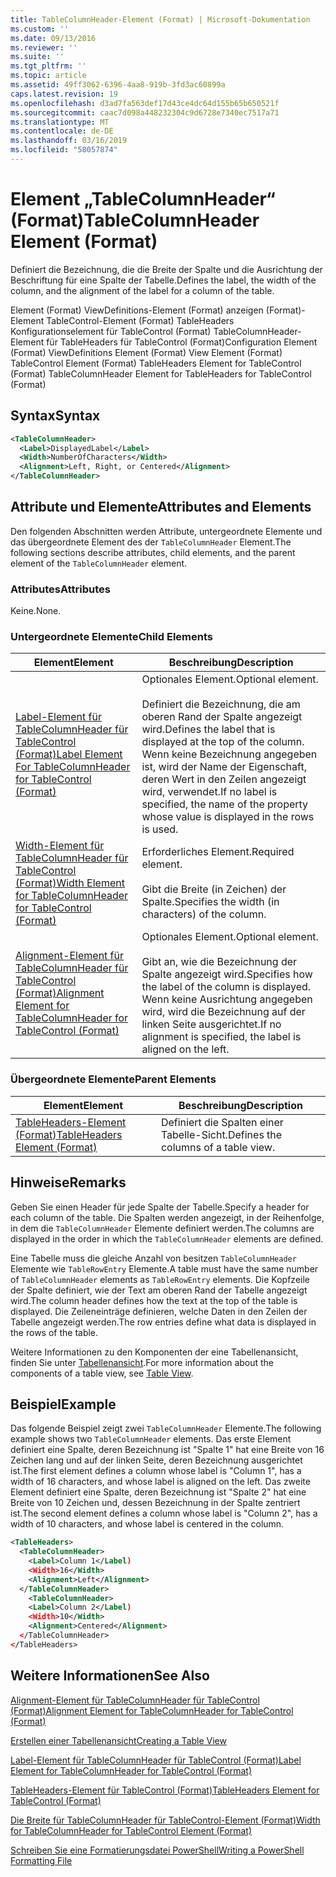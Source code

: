 ```yaml
---
title: TableColumnHeader-Element (Format) | Microsoft-Dokumentation
ms.custom: ''
ms.date: 09/13/2016
ms.reviewer: ''
ms.suite: ''
ms.tgt_pltfrm: ''
ms.topic: article
ms.assetid: 49ff3062-6396-4aa8-919b-3fd3ac60899a
caps.latest.revision: 19
ms.openlocfilehash: d3ad7fa563def17d43ce4dc64d155b65b650521f
ms.sourcegitcommit: caac7d098a448232304c9d6728e7340ec7517a71
ms.translationtype: MT
ms.contentlocale: de-DE
ms.lasthandoff: 03/16/2019
ms.locfileid: "58057874"
---
```

# <a name="tablecolumnheader-element-format"></a><span data-ttu-id="bc524-102">Element „TableColumnHeader“ (Format)</span><span class="sxs-lookup"><span data-stu-id="bc524-102">TableColumnHeader Element (Format)</span></span>

<span data-ttu-id="bc524-103">Definiert die Bezeichnung, die die Breite der Spalte und die Ausrichtung der Beschriftung für eine Spalte der Tabelle.</span><span class="sxs-lookup"><span data-stu-id="bc524-103">Defines the label, the width of the column, and the alignment of the label for a column of the table.</span></span>

<span data-ttu-id="bc524-104">Element (Format) ViewDefinitions-Element (Format) anzeigen (Format)-Element TableControl-Element (Format) TableHeaders Konfigurationselement für TableControl (Format) TableColumnHeader-Element für TableHeaders für TableControl (Format)</span><span class="sxs-lookup"><span data-stu-id="bc524-104">Configuration Element (Format) ViewDefinitions Element (Format) View Element (Format) TableControl Element (Format) TableHeaders Element for TableControl (Format) TableColumnHeader Element for TableHeaders for TableControl (Format)</span></span>

## <a name="syntax"></a><span data-ttu-id="bc524-105">Syntax</span><span class="sxs-lookup"><span data-stu-id="bc524-105">Syntax</span></span>

```xml
<TableColumnHeader>
  <Label>DisplayedLabel</Label>
  <Width>NumberOfCharacters</Width>
  <Alignment>Left, Right, or Centered</Alignment>
</TableColumnHeader>
```

## <a name="attributes-and-elements"></a><span data-ttu-id="bc524-106">Attribute und Elemente</span><span class="sxs-lookup"><span data-stu-id="bc524-106">Attributes and Elements</span></span>

<span data-ttu-id="bc524-107">Den folgenden Abschnitten werden Attribute, untergeordnete Elemente und das übergeordnete Element des der `TableColumnHeader` Element.</span><span class="sxs-lookup"><span data-stu-id="bc524-107">The following sections describe attributes, child elements, and the parent element of the `TableColumnHeader` element.</span></span>

### <a name="attributes"></a><span data-ttu-id="bc524-108">Attributes</span><span class="sxs-lookup"><span data-stu-id="bc524-108">Attributes</span></span>

<span data-ttu-id="bc524-109">Keine.</span><span class="sxs-lookup"><span data-stu-id="bc524-109">None.</span></span>

### <a name="child-elements"></a><span data-ttu-id="bc524-110">Untergeordnete Elemente</span><span class="sxs-lookup"><span data-stu-id="bc524-110">Child Elements</span></span>

|<span data-ttu-id="bc524-111">Element</span><span class="sxs-lookup"><span data-stu-id="bc524-111">Element</span></span>|<span data-ttu-id="bc524-112">Beschreibung</span><span class="sxs-lookup"><span data-stu-id="bc524-112">Description</span></span>|
|-------------|-----------------|
|[<span data-ttu-id="bc524-113">Label-Element für TableColumnHeader für TableControl (Format)</span><span class="sxs-lookup"><span data-stu-id="bc524-113">Label Element For TableColumnHeader for TableControl (Format)</span></span>](./label-element-for-tablecolumnheader-for-tablecontrol-format.md)|<span data-ttu-id="bc524-114">Optionales Element.</span><span class="sxs-lookup"><span data-stu-id="bc524-114">Optional element.</span></span><br /><br /> <span data-ttu-id="bc524-115">Definiert die Bezeichnung, die am oberen Rand der Spalte angezeigt wird.</span><span class="sxs-lookup"><span data-stu-id="bc524-115">Defines the label that is displayed at the top of the column.</span></span> <span data-ttu-id="bc524-116">Wenn keine Bezeichnung angegeben ist, wird der Name der Eigenschaft, deren Wert in den Zeilen angezeigt wird, verwendet.</span><span class="sxs-lookup"><span data-stu-id="bc524-116">If no label is specified, the name of the property whose value is displayed in the rows is used.</span></span>|
|[<span data-ttu-id="bc524-117">Width-Element für TableColumnHeader für TableControl (Format)</span><span class="sxs-lookup"><span data-stu-id="bc524-117">Width Element for TableColumnHeader for TableControl (Format)</span></span>](./width-element-for-tablecolumnheader-for-tablecontrol-format.md)|<span data-ttu-id="bc524-118">Erforderliches Element.</span><span class="sxs-lookup"><span data-stu-id="bc524-118">Required element.</span></span><br /><br /> <span data-ttu-id="bc524-119">Gibt die Breite (in Zeichen) der Spalte.</span><span class="sxs-lookup"><span data-stu-id="bc524-119">Specifies the width (in characters) of the column.</span></span>|
|[<span data-ttu-id="bc524-120">Alignment-Element für TableColumnHeader für TableControl (Format)</span><span class="sxs-lookup"><span data-stu-id="bc524-120">Alignment Element for TableColumnHeader for TableControl (Format)</span></span>](./alignment-element-for-tablecolumnheader-for-tablecontrol-format.md)|<span data-ttu-id="bc524-121">Optionales Element.</span><span class="sxs-lookup"><span data-stu-id="bc524-121">Optional element.</span></span><br /><br /> <span data-ttu-id="bc524-122">Gibt an, wie die Bezeichnung der Spalte angezeigt wird.</span><span class="sxs-lookup"><span data-stu-id="bc524-122">Specifies how the label of the column is displayed.</span></span> <span data-ttu-id="bc524-123">Wenn keine Ausrichtung angegeben wird, wird die Bezeichnung auf der linken Seite ausgerichtet.</span><span class="sxs-lookup"><span data-stu-id="bc524-123">If no alignment is specified, the label is aligned on the left.</span></span>|

### <a name="parent-elements"></a><span data-ttu-id="bc524-124">Übergeordnete Elemente</span><span class="sxs-lookup"><span data-stu-id="bc524-124">Parent Elements</span></span>

|<span data-ttu-id="bc524-125">Element</span><span class="sxs-lookup"><span data-stu-id="bc524-125">Element</span></span>|<span data-ttu-id="bc524-126">Beschreibung</span><span class="sxs-lookup"><span data-stu-id="bc524-126">Description</span></span>|
|-------------|-----------------|
|[<span data-ttu-id="bc524-127">TableHeaders-Element (Format)</span><span class="sxs-lookup"><span data-stu-id="bc524-127">TableHeaders Element (Format)</span></span>](./tableheaders-element-format.md)|<span data-ttu-id="bc524-128">Definiert die Spalten einer Tabelle-Sicht.</span><span class="sxs-lookup"><span data-stu-id="bc524-128">Defines the columns of a table view.</span></span>|

## <a name="remarks"></a><span data-ttu-id="bc524-129">Hinweise</span><span class="sxs-lookup"><span data-stu-id="bc524-129">Remarks</span></span>

<span data-ttu-id="bc524-130">Geben Sie einen Header für jede Spalte der Tabelle.</span><span class="sxs-lookup"><span data-stu-id="bc524-130">Specify a header for each column of the table.</span></span> <span data-ttu-id="bc524-131">Die Spalten werden angezeigt, in der Reihenfolge, in dem die `TableColumnHeader` Elemente definiert werden.</span><span class="sxs-lookup"><span data-stu-id="bc524-131">The columns are displayed in the order in which the `TableColumnHeader` elements are defined.</span></span>

<span data-ttu-id="bc524-132">Eine Tabelle muss die gleiche Anzahl von besitzen `TableColumnHeader` Elemente wie `TableRowEntry` Elemente.</span><span class="sxs-lookup"><span data-stu-id="bc524-132">A table must have the same number of `TableColumnHeader` elements as `TableRowEntry` elements.</span></span> <span data-ttu-id="bc524-133">Die Kopfzeile der Spalte definiert, wie der Text am oberen Rand der Tabelle angezeigt wird.</span><span class="sxs-lookup"><span data-stu-id="bc524-133">The column header defines how the text at the top of the table is displayed.</span></span> <span data-ttu-id="bc524-134">Die Zeileneinträge definieren, welche Daten in den Zeilen der Tabelle angezeigt werden.</span><span class="sxs-lookup"><span data-stu-id="bc524-134">The row entries define what data is displayed in the rows of the table.</span></span>

<span data-ttu-id="bc524-135">Weitere Informationen zu den Komponenten der eine Tabellenansicht, finden Sie unter [Tabellenansicht](./creating-a-table-view.md).</span><span class="sxs-lookup"><span data-stu-id="bc524-135">For more information about the components of a table view, see [Table View](./creating-a-table-view.md).</span></span>

## <a name="example"></a><span data-ttu-id="bc524-136">Beispiel</span><span class="sxs-lookup"><span data-stu-id="bc524-136">Example</span></span>

<span data-ttu-id="bc524-137">Das folgende Beispiel zeigt zwei `TableColumnHeader` Elemente.</span><span class="sxs-lookup"><span data-stu-id="bc524-137">The following example shows two `TableColumnHeader` elements.</span></span> <span data-ttu-id="bc524-138">Das erste Element definiert eine Spalte, deren Bezeichnung ist "Spalte 1" hat eine Breite von 16 Zeichen lang und auf der linken Seite, deren Bezeichnung ausgerichtet ist.</span><span class="sxs-lookup"><span data-stu-id="bc524-138">The first element defines a column whose label is "Column 1", has a width of 16 characters, and whose label is aligned on the left.</span></span> <span data-ttu-id="bc524-139">Das zweite Element definiert eine Spalte, deren Bezeichnung ist "Spalte 2" hat eine Breite von 10 Zeichen und, dessen Bezeichnung in der Spalte zentriert ist.</span><span class="sxs-lookup"><span data-stu-id="bc524-139">The second element defines a column whose label is "Column 2", has a width of 10 characters, and whose label is centered in the column.</span></span>

```xml
<TableHeaders>
  <TableColumnHeader>
    <Label>Column 1</Label)
    <Width>16</Width>
    <Alignment>Left</Alignment>
  </TableColumnHeader>
    <TableColumnHeader>
    <Label>Column 2</Label)
    <Width>10</Width>
    <Alignment>Centered</Alignment>
  </TableColumnHeader>
</TableHeaders>
```

## <a name="see-also"></a><span data-ttu-id="bc524-140">Weitere Informationen</span><span class="sxs-lookup"><span data-stu-id="bc524-140">See Also</span></span>

[<span data-ttu-id="bc524-141">Alignment-Element für TableColumnHeader für TableControl (Format)</span><span class="sxs-lookup"><span data-stu-id="bc524-141">Alignment Element for TableColumnHeader for TableControl (Format)</span></span>](./alignment-element-for-tablecolumnheader-for-tablecontrol-format.md)

[<span data-ttu-id="bc524-142">Erstellen einer Tabellenansicht</span><span class="sxs-lookup"><span data-stu-id="bc524-142">Creating a Table View</span></span>](./creating-a-table-view.md)

[<span data-ttu-id="bc524-143">Label-Element für TableColumnHeader für TableControl (Format)</span><span class="sxs-lookup"><span data-stu-id="bc524-143">Label Element for TableColumnHeader for TableControl (Format)</span></span>](./label-element-for-tablecolumnheader-for-tablecontrol-format.md)

[<span data-ttu-id="bc524-144">TableHeaders-Element für TableControl (Format)</span><span class="sxs-lookup"><span data-stu-id="bc524-144">TableHeaders Element for TableControl (Format)</span></span>](./tableheaders-element-format.md)

[<span data-ttu-id="bc524-145">Die Breite für TableColumnHeader für TableControl-Element (Format)</span><span class="sxs-lookup"><span data-stu-id="bc524-145">Width for TableColumnHeader for TableControl Element (Format)</span></span>](./width-element-for-tablecolumnheader-for-tablecontrol-format.md)

[<span data-ttu-id="bc524-146">Schreiben Sie eine Formatierungsdatei PowerShell</span><span class="sxs-lookup"><span data-stu-id="bc524-146">Writing a PowerShell Formatting File</span></span>](./writing-a-powershell-formatting-file.md)
